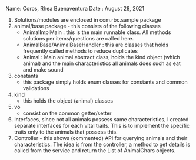 Name: Coros, Rhea Buenaventura
Date : August 28, 2021

1. Solutions/modules are enclosed in com.rbc.sample package
2. animal/base package - this consists of the following classes
   - AnimalImplMain : this is the main runnable class. All methods solutions per items/questions are called here.
   - AnimalBase/AnimalBaseHandler : this are classes that holds frequently called methods to reduce duplicates
   - Animal : Main animal abstract class, holds the kind object (which animal) and the main characteristics all animals does such as eat and make sound
3. constants
   - this package simply holds enum classes for constants and common validations
4. kind
   - this holds the object (animal) classes
5. vo
   - consist on the common getter/setter
6. Interfaces, since not all animals possess same characteristics, I created separate interfaces for each vital traits. This is
to implement the specific traits only to the animals that possess this.
7. Controller - this shows (commented) API for querying animals and their characteristics. The idea is 
from the controller, a method to get details is called from the service and return the List of AnimalChars objects.

